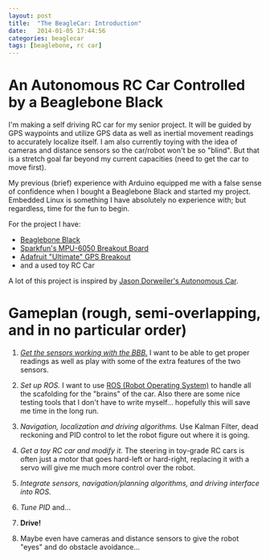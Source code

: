 ```yaml
---
layout: post
title:  "The BeagleCar: Introduction"
date:   2014-01-05 17:44:56
categories: beaglecar
tags: [beaglebone, rc car]
---
```


# An Autonomous RC Car Controlled by a Beaglebone Black

I'm making a self driving RC car for my senior project. It will be guided by
GPS waypoints and utilize GPS data as well as inertial movement readings to
accurately localize itself. I am also currently toying with the idea of
cameras and distance sensors so the car/robot won't be so "blind". But that is
a stretch goal far beyond my current capacities (need to get the car to move
first).

My previous (brief) experience with Arduino equipped me with a false sense of
confidence when I bought a Beaglebone Black and started my project. Embedded
Linux is something I have absolutely no experience with; but regardless, time
for the fun to begin.

For the project I have:

  * [Beaglebone Black](http://beagleboard.org/Products/BeagleBone%20Black)
  * [Sparkfun's MPU-6050 Breakout Board](https://www.sparkfun.com/products/11028)
  * [Adafruit "Ultimate" GPS Breakout](http://www.adafruit.com/products/746)
  * and a used toy RC Car

A lot of this project is inspired by [Jason Dorweiler's Autonomous
Car](http://www.transistor.io/tag/autonomous-car.html).

# Gameplan (rough, semi-overlapping, and in no particular order)

  1. [_Get the sensors working with the BBB._](sensors-and-interfaces.html) I want to be able to get proper readings as well as play with some of the extra features of the two sensors.

  2. _Set up ROS._ I want to use [ROS (Robot Operating System)](http://www.ros.org/) to handle all the scafolding for the "brains" of the car. Also there are some nice testing tools that I don't have to write myself... hopefully this will save me time in the long run.

  3. _Navigation, localization and driving algorithms._ Use Kalman Filter, dead reckoning and PID control to let the robot figure out where it is going.

  4. _Get a toy RC car and modify it._ The steering in toy-grade RC cars is often just a motor that goes hard-left or hard-right, replacing it with a servo will give me much more control over the robot.

  5. _Integrate sensors, navigation/planning algorithms, and driving interface into ROS._

  6. _Tune PID_ and...

  7. **Drive!**

  8. Maybe even have cameras and distance sensors to give the robot "eyes" and do obstacle avoidance...
